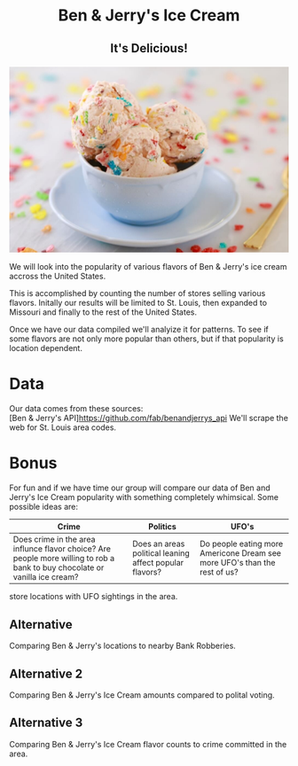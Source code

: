
# <p align="center">Ben & Jerry's Ice Cream </p>
## <p align="center"> **It's Delicious!** </p>
![Ice Cream](/images/Ice_Cream.jpg)


We will look into the popularity of various flavors of Ben & Jerry's ice cream accross the United States.<br/> 

This is accomplished by counting the number of stores selling various flavors. Initally our results will be limited to St. Louis, then expanded to Missouri and finally to the rest of the United States.<br/>

Once we have our data compiled we'll analyize it for patterns. To see if some flavors are not only more popular than others, but if that popularity is location dependent.<br/>

# Data
Our data comes from these sources:<br/>
[Ben & Jerry's API]https://github.com/fab/benandjerrys_api
We'll scrape the web for St. Louis area codes. 


# Bonus
For fun and if we have time our group will compare our data of Ben and Jerry's Ice Cream popularity with something completely whimsical. Some possible ideas are:<br/>

Crime | Politics | UFO's
------|----------|-------
Does crime in the area influnce flavor choice? Are people more willing to rob a bank to buy chocolate or vanilla ice cream? | Does an areas political leaning affect popular flavors? | Do people eating more Americone Dream see more UFO's than the rest of us?


store locations with UFO sightings in the area. 

## Alternative
Comparing Ben & Jerry's locations to nearby Bank Robberies.

## Alternative 2
Comparing Ben & Jerry's Ice Cream amounts compared to polital voting.

## Alternative 3
Comparing Ben & Jerry's Ice Cream flavor counts to crime committed in the area.

